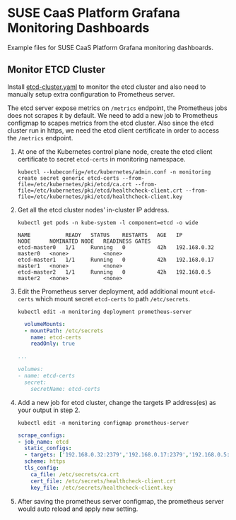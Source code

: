 # SUSE CaaS Platform Grafana Monitoring Dashboards
Example files for SUSE CaaS Platform Grafana monitoring dashboards.


## Monitor ETCD Cluster

Install [etcd-cluster.yaml](grafana-dashboards-caasp-etcd-cluster.yaml) to monitor the etcd cluster and also need to manually setup extra configuration to Prometheus server.

The etcd server expose metrics on `/metrics` endpoint, the Prometheus jobs does not scrapes it by default. We need to add a new job to Prometheus configmap to scapes metrics from the etcd cluster. Also since the etcd cluster run in https, we need the etcd client certificate in order to access the `/metrics` endpoint.

1. At one of the Kubernetes control plane node, create the etcd client certificate to secret `etcd-certs` in monitoring namespace.
    ```
    kubectl --kubeconfig=/etc/kubernetes/admin.conf -n monitoring create secret generic etcd-certs --from-file=/etc/kubernetes/pki/etcd/ca.crt --from-file=/etc/kubernetes/pki/etcd/healthcheck-client.crt --from-file=/etc/kubernetes/pki/etcd/healthcheck-client.key
    ```

2. Get all the etcd cluster nodes' in-cluster IP address.
    ```
    kubectl get pods -n kube-system -l component=etcd -o wide

    NAME           READY   STATUS    RESTARTS   AGE   IP             NODE      NOMINATED NODE   READINESS GATES
    etcd-master0   1/1     Running   0          42h   192.168.0.32   master0   <none>           <none>
    etcd-master1   1/1     Running   0          42h   192.168.0.17   master1   <none>           <none>
    etcd-master2   1/1     Running   0          42h   192.168.0.5    master2   <none>           <none>
    ```

3. Edit the Prometheus server deployment, add additional mount `etcd-certs` which mount secret `etcd-certs` to path `/etc/secrets`.
    ```
    kubectl edit -n monitoring deployment prometheus-server
    ```

    ```yaml
      volumeMounts:
      - mountPath: /etc/secrets
        name: etcd-certs
        readOnly: true

    ...

    volumes:
    - name: etcd-certs
      secret:
        secretName: etcd-certs
    ```

4. Add a new job for etcd cluster, change the targets IP address(es) as your output in step 2.
    ```
    kubectl edit -n monitoring configmap prometheus-server
    ```

    ```yaml
    scrape_configs:
    - job_name: etcd
      static_configs:
      - targets: ['192.168.0.32:2379','192.168.0.17:2379','192.168.0.5:2379']
      scheme: https
      tls_config:
        ca_file: /etc/secrets/ca.crt
        cert_file: /etc/secrets/healthcheck-client.crt
        key_file: /etc/secrets/healthcheck-client.key
    ```

5. After saving the prometheus server configmap, the prometheus server would auto reload and apply new setting.
